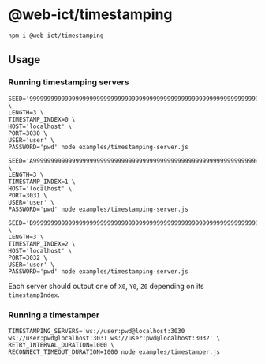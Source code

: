 # @web-ict/timestamping

```
npm i @web-ict/timestamping
```

## Usage

### Running timestamping servers

```
SEED='999999999999999999999999999999999999999999999999999999999999999999999999999999999' \
LENGTH=3 \
TIMESTAMP_INDEX=0 \
HOST='localhost' \
PORT=3030 \
USER='user' \
PASSWORD='pwd' node examples/timestamping-server.js
```

```
SEED='A99999999999999999999999999999999999999999999999999999999999999999999999999999999' \
LENGTH=3 \
TIMESTAMP_INDEX=1 \
HOST='localhost' \
PORT=3031 \
USER='user' \
PASSWORD='pwd' node examples/timestamping-server.js
```

```
SEED='B99999999999999999999999999999999999999999999999999999999999999999999999999999999' \
LENGTH=3 \
TIMESTAMP_INDEX=2 \
HOST='localhost' \
PORT=3032 \
USER='user' \
PASSWORD='pwd' node examples/timestamping-server.js
```

Each server should output one of `X0`, `Y0`, `Z0` depending on its `timestampIndex`.

### Running a timestamper

```
TIMESTAMPING_SERVERS='ws://user:pwd@localhost:3030 ws://user:pwd@localhost:3031 ws://user:pwd@localhost:3032' \
RETRY_INTERVAL_DURATION=1000 \
RECONNECT_TIMEOUT_DURATION=1000 node examples/timestamper.js
```
